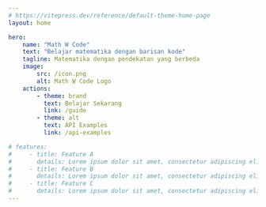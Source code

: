 ```yaml
---
# https://vitepress.dev/reference/default-theme-home-page
layout: home

hero:
    name: "Math W Code"
    text: "Belajar matematika dengan barisan kode"
    tagline: Matematika dengan pendekatan yang berbeda
    image:
        src: /icon.png
        alt: Math W Code Logo
    actions:
        - theme: brand
          text: Belajar Sekarang
          link: /guide
        - theme: alt
          text: API Examples
          link: /api-examples

# features:
#     - title: Feature A
#       details: Lorem ipsum dolor sit amet, consectetur adipiscing elit
#     - title: Feature B
#       details: Lorem ipsum dolor sit amet, consectetur adipiscing elit
#     - title: Feature C
#       details: Lorem ipsum dolor sit amet, consectetur adipiscing elit
---
```


<style>
:root {
  --vp-home-hero-name-color: transparent;
  --vp-home-hero-name-background: -webkit-linear-gradient(120deg, #f6c79f 30%, #35dada);

  --vp-home-hero-image-background-image: linear-gradient(-45deg, #f6c79f 50%, #35dada 50%);
  --vp-home-hero-image-filter: blur(44px);
}

@media (min-width: 640px) {
  :root {
    --vp-home-hero-image-filter: blur(56px);
  }
}

@media (min-width: 960px) {
  :root {
    --vp-home-hero-image-filter: blur(68px);
  }
}
</style>
